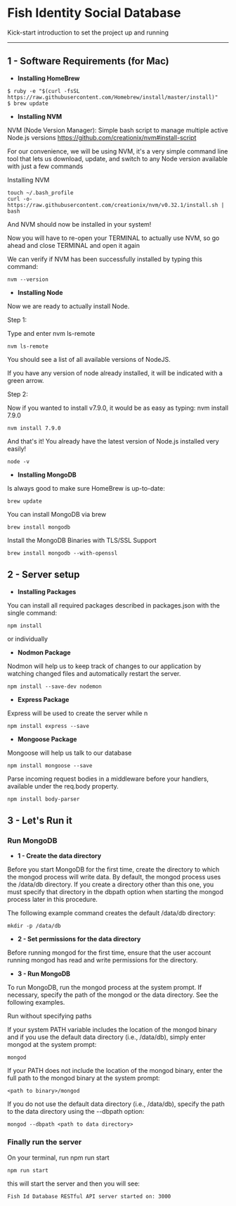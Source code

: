 # Fish Identity Social Database

Kick-start introduction to set the project up and running

---

## 1 - Software Requirements (for Mac)


- **Installing HomeBrew**

```
$ ruby -e "$(curl -fsSL https://raw.githubusercontent.com/Homebrew/install/master/install)"
$ brew update
```


- **Installing NVM**

NVM (Node Version Manager): Simple bash script to manage multiple active Node.js versions https://github.com/creationix/nvm#install-script

For our convenience, we will be using NVM, it's a very simple command line tool that lets us download, update, and switch to any Node version available with just a few commands

Installing NVM

```
touch ~/.bash_profile
curl -o- https://raw.githubusercontent.com/creationix/nvm/v0.32.1/install.sh | bash
```

And NVM should now be installed in your system!

Now you will have to re-open your TERMINAL to actually use NVM, so go ahead and close TERMINAL and open it again


We can verify if NVM has been successfully installed by typing this command:

```
nvm --version
```

- **Installing Node**


Now we are ready to actually install Node.


Step 1:

Type and enter nvm ls-remote

```
nvm ls-remote
```

You should see a list of all available versions of NodeJS.

If you have any version of node already installed, it will be indicated with a green arrow.

Step 2:

Now if you wanted to install v7.9.0, it would be as easy as typing: nvm install 7.9.0

```
nvm install 7.9.0
```

And that's it! You already have the latest version of Node.js installed very easily!

```
node -v
```

- **Installing MongoDB**

Is always good to make sure HomeBrew is up-to-date:

```
brew update
```

You can install MongoDB via brew

```
brew install mongodb
```

Install the MongoDB Binaries with TLS/SSL Support

```
brew install mongodb --with-openssl
```


## 2 - Server setup

- **Installing Packages**

You can install all required packages described in packages.json with the single command:

```
npm install
```

or individually


- **Nodmon Package**


Nodmon will help us to keep track of changes to our application by watching changed files and automatically restart the server.

```
npm install --save-dev nodemon
```

- **Express Package**

Express will be used to create the server while n

```
npm install express --save
```

- **Mongoose Package**

Mongoose will help us talk to our database

```
npm install mongoose --save
```

Parse incoming request bodies in a middleware before your handlers, available under the req.body property.


```
npm install body-parser
```



## 3 - Let's Run it

### Run MongoDB

- **1 - Create the data directory**

Before you start MongoDB for the first time, create the directory to which the mongod process will write data. By default, the mongod process uses the /data/db directory. If you create a directory other than this one, you must specify that directory in the dbpath option when starting the mongod process later in this procedure.

The following example command creates the default /data/db directory:

```
mkdir -p /data/db
```

- **2 - Set permissions for the data directory**


Before running mongod for the first time, ensure that the user account running mongod has read and write permissions for the directory.


- **3 - Run MongoDB**


To run MongoDB, run the mongod process at the system prompt. If necessary, specify the path of the mongod or the data directory. See the following examples.

Run without specifying paths

If your system PATH variable includes the location of the mongod binary and if you use the default data directory (i.e., /data/db), simply enter mongod at the system prompt:

```
mongod
```


If your PATH does not include the location of the mongod binary, enter the full path to the mongod binary at the system prompt:

```
<path to binary>/mongod
```


If you do not use the default data directory (i.e., /data/db), specify the path to the data directory using the --dbpath option:

```
mongod --dbpath <path to data directory>
```


### Finally run the server

On your terminal, run npm run start 

```
npm run start
```

this will start the server and then you will see:

```
Fish Id Database RESTful API server started on: 3000
```


